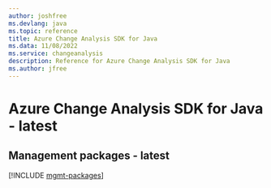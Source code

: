 ```yaml
---
author: joshfree
ms.devlang: java
ms.topic: reference
title: Azure Change Analysis SDK for Java
ms.data: 11/08/2022
ms.service: changeanalysis
description: Reference for Azure Change Analysis SDK for Java
ms.author: jfree
---
```

# Azure Change Analysis SDK for Java - latest

## Management packages - latest
[!INCLUDE [mgmt-packages](change-analysis-mgmt-index.md)]